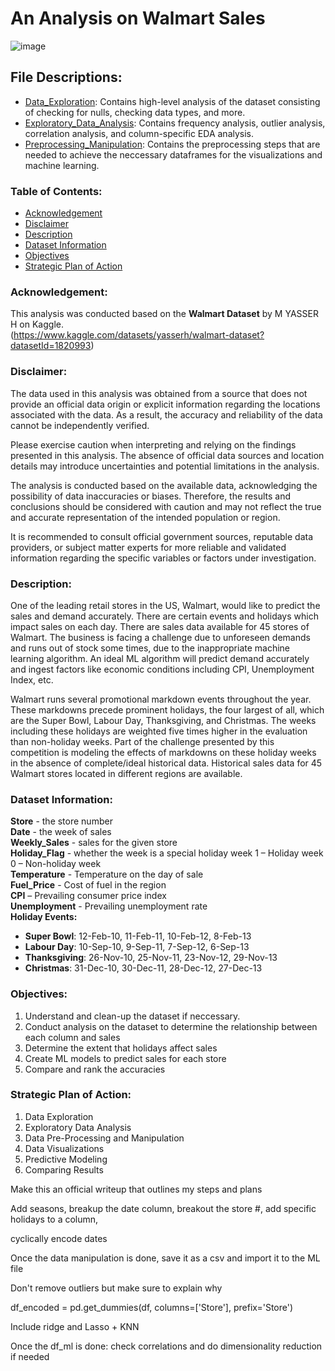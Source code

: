# An Analysis on Walmart Sales
![image](https://github.com/masonlonoff/WalmartSales/assets/117112918/de4fdb22-580a-4304-84ad-357867da6407)

## File Descriptions:
* [Data_Exploration](https://github.com/masonlonoff/WalmartSales/blob/main/Data_Exploration.ipynb): Contains high-level analysis of the dataset consisting of checking for nulls, checking data types, and more.
* [Exploratory_Data_Analysis](https://github.com/masonlonoff/WalmartSales/blob/main/Data_Exploration.ipynb): Contains frequency analysis, outlier analysis, correlation analysis, and column-specific EDA analysis.
* [Preprocessing_Manipulation](https://github.com/masonlonoff/WalmartSales/blob/main/Preprocessing_Manipulation.ipynb): Contains the preprocessing steps that are needed to achieve the neccessary dataframes for the visualizations and machine learning. 

### Table of Contents:
- [Acknowledgement](#acknowledgement)
- [Disclaimer](#disclaimer)
- [Description](#description)
- [Dataset Information](#dataset_information)
- [Objectives](#objectives)
- [Strategic Plan of Action](#strategic-plan-of-action)


### Acknowledgement:
This analysis was conducted based on the **Walmart Dataset** by M YASSER H on Kaggle.\
(https://www.kaggle.com/datasets/yasserh/walmart-dataset?datasetId=1820993)

### Disclaimer:
The data used in this analysis was obtained from a source that does not provide an official data origin or explicit information regarding the locations associated with the data. As a result, the accuracy and reliability of the data cannot be independently verified.

Please exercise caution when interpreting and relying on the findings presented in this analysis. The absence of official data sources and location details may introduce uncertainties and potential limitations in the analysis.

The analysis is conducted based on the available data, acknowledging the possibility of data inaccuracies or biases. Therefore, the results and conclusions should be considered with caution and may not reflect the true and accurate representation of the intended population or region.

It is recommended to consult official government sources, reputable data providers, or subject matter experts for more reliable and validated information regarding the specific variables or factors under investigation.


### Description:
One of the leading retail stores in the US, Walmart, would like to predict the sales and demand accurately. There are certain events and holidays which impact sales on each day. There are sales data available for 45 stores of Walmart. The business is facing a challenge due to unforeseen demands and runs out of stock some times, due to the inappropriate machine learning algorithm. An ideal ML algorithm will predict demand accurately and ingest factors like economic conditions including CPI, Unemployment Index, etc.

Walmart runs several promotional markdown events throughout the year. These markdowns precede prominent holidays, the four largest of all, which are the Super Bowl, Labour Day, Thanksgiving, and Christmas. The weeks including these holidays are weighted five times higher in the evaluation than non-holiday weeks. Part of the challenge presented by this competition is modeling the effects of markdowns on these holiday weeks in the absence of complete/ideal historical data. Historical sales data for 45 Walmart stores located in different regions are available.

### Dataset Information:
**Store** - the store number\
**Date** - the week of sales\
**Weekly_Sales** - sales for the given store\
**Holiday_Flag** - whether the week is a special holiday week 1 – Holiday week 0 – Non-holiday week\
**Temperature** - Temperature on the day of sale\
**Fuel_Price** - Cost of fuel in the region\
**CPI** – Prevailing consumer price index\
**Unemployment** - Prevailing unemployment rate\
**Holiday Events:**
- **Super Bowl**: 12-Feb-10, 11-Feb-11, 10-Feb-12, 8-Feb-13
- **Labour Day**: 10-Sep-10, 9-Sep-11, 7-Sep-12, 6-Sep-13
- **Thanksgiving**: 26-Nov-10, 25-Nov-11, 23-Nov-12, 29-Nov-13
- **Christmas**: 31-Dec-10, 30-Dec-11, 28-Dec-12, 27-Dec-13



### Objectives:
1) Understand and clean-up the dataset if neccessary.
2) Conduct analysis on the dataset to determine the relationship between each column and sales
3) Determine the extent that holidays affect sales
4) Create ML models to predict sales for each store
5) Compare and rank the accuracies

### Strategic Plan of Action:
1) Data Exploration
2) Exploratory Data Analysis
3) Data Pre-Processing and Manipulation
4) Data Visualizations 
5) Predictive Modeling
6) Comparing Results

Make this an official writeup that outlines my steps and plans


Add seasons, breakup the date column, breakout the store #, add specific holidays to a column,

cyclically encode dates

Once the data manipulation is done, save it as a csv and import it to the ML file

Don't remove outliers but make sure to explain why 

df_encoded = pd.get_dummies(df, columns=['Store'], prefix='Store')

Include ridge and Lasso + KNN

Once the df_ml is done: check correlations and do dimensionality reduction if needed
